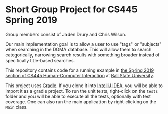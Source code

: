 # Short Group Project for CS445 Spring 2019
Group members consist of Jaden Drury and Chris Wilson.

Our main implementation goal is to allow a user to use "tags" or "subjects" when searching in the DOMA database. This will allow them to search categorically, narrowing search results with something broader instead of specifically title-based searches.



This repository contains code for a running example in 
[the Spring 2019 section of CS445 Human-Computer Interaction](http://www.cs.bsu.edu/~pvgestwicki/courses/cs445Sp19/)
at [Ball State University](https://www.bsu.edu).

This project uses [Gradle](https://gradle.org/). If you clone it into [IntelliJ IDEA](https://www.jetbrains.com/idea/), 
you will be able to import it as a gradle project. To run the unit tests, right-click on the `tests` folder and you will be 
able to execute all the tests, optionally with test coverage. One can also run the main application by right-clicking 
on the `Main` class.
